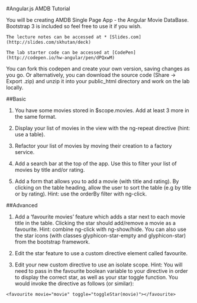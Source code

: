 #Angular.js AMDB Tutorial

You will be creating AMDB Single Page App - the Angular Movie DataBase.  Bootstrap 3 is included so feel free to use it if you wish.
```
The lecture notes can be accessed at * [Slides.com](http://slides.com/skhutan/deck)

The lab starter code can be accessed at [CodePen](http://codepen.io/hw-angular/pen/dPQxwM)
```
You can fork this codepen and create your own version, saving changes as you go.
Or alternatively, you can download the source code (Share -> Export .zip) and unzip it into your public_html directory and work on the lab locally.

##Basic

1. You have some movies stored in $scope.movies.  Add at least 3 more in the same format.

2. Display your list of movies in the view with the ng-repeat directive (hint: use a table).

3. Refactor your list of movies by moving their creation to a factory service.

4. Add a search bar at the top of the app.  Use this to filter your list of movies by title and/or rating.

5. Add a form that allows you to add a movie (with title and rating).  By clicking on the table heading, allow the user to sort the table (e.g by title or by rating).  Hint: use the orderBy filter with ng-click.

##Advanced

1. Add a ‘favourite movies’ feature which adds a star next to each movie title in the table.  Clicking the star should add/remove a movie as a favourite. Hint: combine ng-click with ng-show/hide.  You can also use the star icons (with classes glyphicon-star-empty and glyphicon-star) from the bootstrap framework.

2. Edit the star feature to use a custom directive element called favourite.  

3. Edit your new custom directive to use an isolate scope. Hint: You will need to pass in the favourite boolean variable to your directive in order to display the correct star, as well as your star toggle function.  You would invoke the directive as follows (or similar):  
```
<favourite movie="movie" toggle="toggleStar(movie)"></favourite>
```

